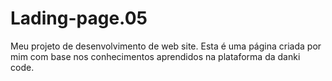 # Lading-page.05
Meu projeto de desenvolvimento de web site. Esta é uma página criada por mim com base nos conhecimentos aprendidos na plataforma da danki code.
